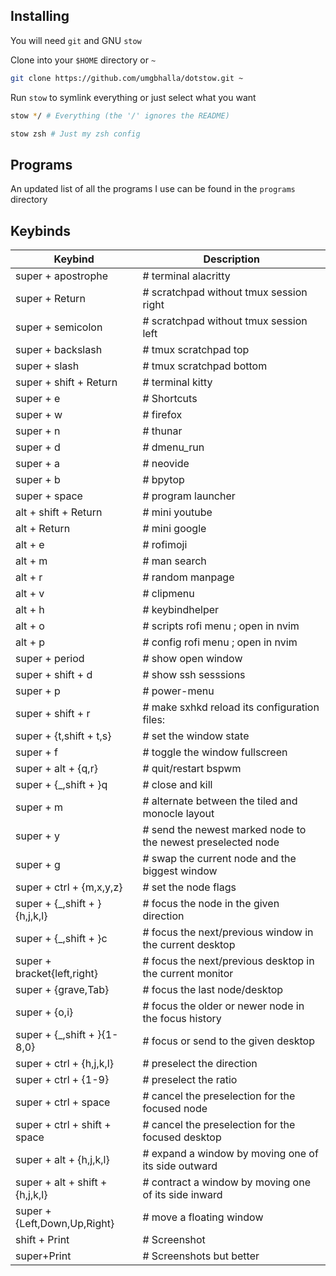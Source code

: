 
## Installing

You will need `git` and GNU `stow`

Clone into your `$HOME` directory or `~`

```bash
git clone https://github.com/umgbhalla/dotstow.git ~
```

Run `stow` to symlink everything or just select what you want

```bash
stow */ # Everything (the '/' ignores the README)
```

```bash
stow zsh # Just my zsh config
```

## Programs

An updated list of all the programs I use can be found in the `programs` directory


## Keybinds


  |          Keybind          |         Description         |
  | ------------------------- | --------------------------- |
|super + apostrophe               |  # terminal alacritty |
|super + Return                   |  # scratchpad without tmux session right |
|super + semicolon                |  # scratchpad without tmux session left |
|super + backslash                |  # tmux scratchpad top |
|super + slash                    |  # tmux scratchpad bottom |
|super + shift + Return           |  # terminal kitty |
|super + e                        |  # Shortcuts |
|super + w                        |  # firefox |
|super + n                        |  # thunar |
|super + d                        |  # dmenu_run |
|super + a                        |  # neovide |
|super + b                        |  # bpytop |
|super + space                    |  # program launcher |
|alt + shift + Return             |  # mini youtube |
|alt + Return                     |  # mini google |
|alt + e                          |  # rofimoji |
|alt + m                          |  # man search |
|alt + r                          |  # random manpage |
|alt + v                          |  # clipmenu |
|alt + h                          |  # keybindhelper |
|alt + o                          |  # scripts rofi menu ; open in nvim |
|alt + p                          |  # config rofi menu ; open in nvim |
|super + period                   |  # show open window |
|super + shift + d                |  # show ssh sesssions |
|super + p                        |  # power-menu  |
|super + shift + r                |  # make sxhkd reload its configuration files: |
|super + {t,shift + t,s}          |  # set the window state |
|super + f                        |  # toggle the window fullscreen |
|super + alt + {q,r}              |  # quit/restart bspwm |
|super + {_,shift + }q            |  # close and kill |
|super + m                        |  # alternate between the tiled and monocle layout |
|super + y                        |  # send the newest marked node to the newest preselected node |
|super + g                        |  # swap the current node and the biggest window |
|super + ctrl + {m,x,y,z}         |  # set the node flags |
|super + {_,shift + }{h,j,k,l}    |  # focus the node in the given direction |
|super + {_,shift + }c            |  # focus the next/previous window in the current desktop |
|super + bracket{left,right}      |  # focus the next/previous desktop in the current monitor |
|super + {grave,Tab}              |  # focus the last node/desktop |
|super + {o,i}                    |  # focus the older or newer node in the focus history |
|super + {_,shift + }{1-8,0}      |  # focus or send to the given desktop |
|super + ctrl + {h,j,k,l}         |  # preselect the direction |
|super + ctrl + {1-9}             |  # preselect the ratio |
|super + ctrl + space             |  # cancel the preselection for the focused node |
|super + ctrl + shift + space     |  # cancel the preselection for the focused desktop |
|super + alt + {h,j,k,l}          |  # expand a window by moving one of its side outward |
|super + alt + shift + {h,j,k,l}  |  # contract a window by moving one of its side inward |
|super + {Left,Down,Up,Right}     |  # move a floating window |
|shift + Print                    |  # Screenshot |
|super+Print                      |  # Screenshots but better |

